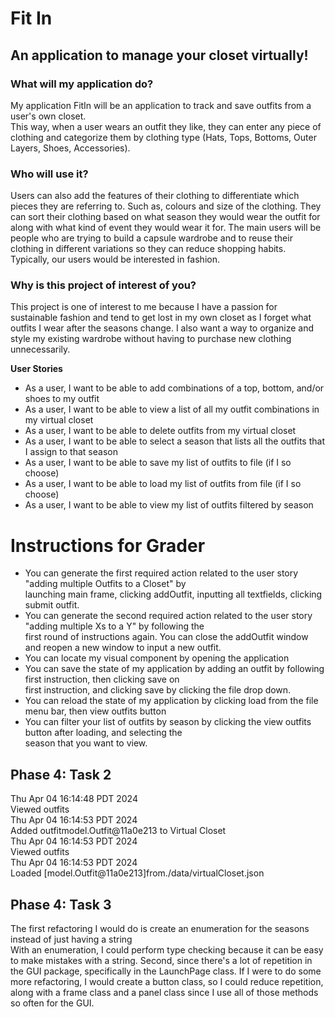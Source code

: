 
# Fit In

## An application to manage your closet virtually!

### What will my application do?

<p>My application FitIn will be an application to track and save outfits from a user's own closet.<br>
This way, when a user wears an outfit they like, they can enter any piece of clothing and categorize
them by clothing type (Hats, Tops, Bottoms, Outer Layers, Shoes, Accessories).</p>

### Who will use it?

<p>Users can also add the features of their clothing to differentiate which pieces they are referring to.
Such as, colours and size of the clothing. They can sort their clothing based on what season they would
wear the outfit for along with what kind of event they would wear it for. The main users will be people
who are trying to build a capsule wardrobe and to reuse their clothing in different variations 
so they can reduce shopping habits. Typically, our users would be interested in
fashion.</p>

### Why is this project of interest of you?

<p> This project is one of interest to me because I have a passion for sustainable fashion and tend
to get lost in my own closet as I forget what outfits I wear after the seasons change. I also want a way
to organize and style my existing wardrobe without having to purchase new clothing unnecessarily. </p>


**User Stories**
- As a user, I want to be able to add combinations of a top, bottom, and/or shoes to my outfit
- As a user, I want to be able to view a list of all my outfit combinations in my virtual closet
- As a user, I want to be able to delete outfits from my virtual closet
- As a user, I want to be able to select a season that lists all the outfits that I assign to that season
- As a user, I want to be able to save my list of outfits to file (if I so choose)
- As a user, I want to be able to load my list of outfits from file (if I so choose)
- As a user, I want to be able to view my list of outfits filtered by season


# Instructions for Grader

- You can generate the first required action related to the user story "adding multiple Outfits to a Closet" by </br> 
launching main frame, clicking addOutfit, inputting all textfields, clicking submit outfit.
- You can generate the second required action related to the user story "adding multiple Xs to a Y" by following the </br>
first round of instructions again. You can close the addOutfit window and reopen a new window to input a new outfit.
- You can locate my visual component by opening the application
- You can save the state of my application by adding an outfit by following first instruction, then clicking save on </br>
first instruction, and clicking save by clicking the file drop down.
- You can reload the state of my application by clicking load from the file menu bar, then view outfits button
- You can filter your list of outfits by season by clicking the view outfits button after loading, and selecting the </br>
season that you want to view.

## Phase 4: Task 2
Thu Apr 04 16:14:48 PDT 2024 </br>
Viewed outfits </br>
Thu Apr 04 16:14:53 PDT 2024 </br>
Added outfitmodel.Outfit@11a0e213 to Virtual Closet </br>
Thu Apr 04 16:14:53 PDT 2024 </br>
Viewed outfits </br>
Thu Apr 04 16:14:53 PDT 2024 </br>
Loaded [model.Outfit@11a0e213]from./data/virtualCloset.json

## Phase 4: Task 3
The first refactoring I would do is create an enumeration for the seasons instead of just having a string <br>
With an enumeration, I could perform type checking because it can
be easy to make mistakes with a string. Second, since there's a lot of repetition in the GUI package, specifically
in the LaunchPage class. If I were to do some more refactoring, I would create a button class, 
so I could reduce repetition, along with a frame class and a panel class since I use
all of those methods so often for the GUI.